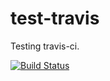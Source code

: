 # test-travis
Testing travis-ci.

[![Build Status](https://travis-ci.org/bloodyprog/test-travis.svg)](https://travis-ci.org/bloodyprog/test-travis)
